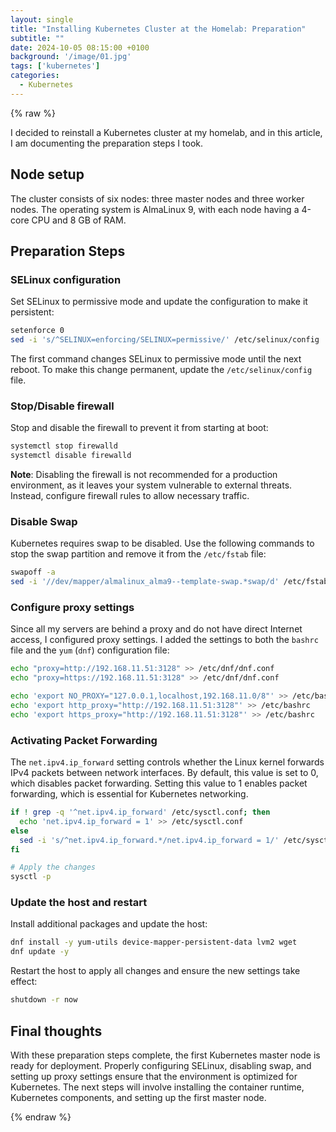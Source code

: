 ```yaml
---
layout: single
title: "Installing Kubernetes Cluster at the Homelab: Preparation"
subtitle: ""
date: 2024-10-05 08:15:00 +0100
background: '/image/01.jpg'
tags: ['kubernetes']
categories:
  - Kubernetes
---
```


{% raw %}


I decided to reinstall a Kubernetes cluster at my homelab, and in this article, I am documenting the preparation steps I took.

## Node setup

The cluster consists of six nodes: three master nodes and three worker nodes. The operating system is AlmaLinux 9, with each node having a 4-core CPU and 8 GB of RAM.

## Preparation Steps

### SELinux configuration

Set SELinux to permissive mode and update the configuration to make it persistent:

```bash
setenforce 0
sed -i 's/^SELINUX=enforcing/SELINUX=permissive/' /etc/selinux/config
```

The first command changes SELinux to permissive mode until the next reboot. To make this change permanent, update the `/etc/selinux/config` file.

### Stop/Disable firewall

Stop and disable the firewall to prevent it from starting at boot:

```bash
systemctl stop firewalld
systemctl disable firewalld
```

**Note**: Disabling the firewall is not recommended for a production environment, as it leaves your system vulnerable to external threats. Instead, configure firewall rules to allow necessary traffic.

### Disable Swap

Kubernetes requires swap to be disabled. Use the following commands to stop the swap partition and remove it from the `/etc/fstab` file:

```bash
swapoff -a
sed -i '//dev/mapper/almalinux_alma9--template-swap.*swap/d' /etc/fstab
```

### Configure proxy settings

Since all my servers are behind a proxy and do not have direct Internet access, I configured proxy settings. I added the settings to both the `bashrc` file and the `yum` (`dnf`) configuration file:

```bash
echo "proxy=http://192.168.11.51:3128" >> /etc/dnf/dnf.conf
echo "proxy=https://192.168.11.51:3128" >> /etc/dnf/dnf.conf
```

```bash
echo 'export NO_PROXY="127.0.0.1,localhost,192.168.11.0/8"' >> /etc/bashrc
echo 'export http_proxy="http://192.168.11.51:3128"' >> /etc/bashrc
echo 'export https_proxy="http://192.168.11.51:3128"' >> /etc/bashrc
```

### Activating Packet Forwarding

The `net.ipv4.ip_forward` setting controls whether the Linux kernel forwards IPv4 packets between network interfaces. By default, this value is set to 0, which disables packet forwarding. Setting this value to 1 enables packet forwarding, which is essential for Kubernetes networking.

```bash
if ! grep -q '^net.ipv4.ip_forward' /etc/sysctl.conf; then
  echo 'net.ipv4.ip_forward = 1' >> /etc/sysctl.conf
else
  sed -i 's/^net.ipv4.ip_forward.*/net.ipv4.ip_forward = 1/' /etc/sysctl.conf
fi

# Apply the changes
sysctl -p
```


### Update the host and restart

Install additional packages and update the host:

```bash
dnf install -y yum-utils device-mapper-persistent-data lvm2 wget
dnf update -y
```

Restart the host to apply all changes and ensure the new settings take effect:

```bash
shutdown -r now
```

## Final thoughts

With these preparation steps complete, the first Kubernetes master node is ready for deployment. Properly configuring SELinux, disabling swap, and setting up proxy settings ensure that the environment is optimized for Kubernetes. The next steps will involve installing the container runtime, Kubernetes components, and setting up the first master node. 


{% endraw %}

